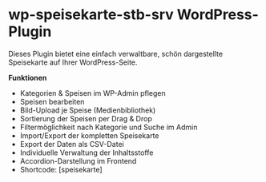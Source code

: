 # wp-speisekarte-stb-srv WordPress-Plugin

Dieses Plugin bietet eine einfach verwaltbare, schön dargestellte Speisekarte auf Ihrer WordPress-Seite.

**Funktionen**
- Kategorien & Speisen im WP-Admin pflegen
- Speisen bearbeiten
- Bild-Upload je Speise (Medienbibliothek)
- Sortierung der Speisen per Drag & Drop
- Filtermöglichkeit nach Kategorie und Suche im Admin
- Import/Export der kompletten Speisekarte
- Export der Daten als CSV-Datei
- Individuelle Verwaltung der Inhaltsstoffe
- Accordion-Darstellung im Frontend
- Shortcode: [speisekarte]
